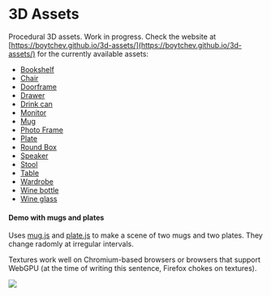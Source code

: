 # 3D Assets

Procedural 3D assets. Work in progress. Check the website at
[https://boytchev.github.io/3d-assets/](https://boytchev.github.io/3d-assets/)
for the currently available assets:

* [Bookshelf](https://boytchev.github.io/3d-assets/online/bookshelf.html)
* [Chair](https://boytchev.github.io/3d-assets/online/chair.html)
* [Doorframe](https://boytchev.github.io/3d-assets/online/doorframe.html)
* [Drawer](https://boytchev.github.io/3d-assets/online/drawer.html)
* [Drink can](https://boytchev.github.io/3d-assets/online/drink-can.html)
* [Monitor](https://boytchev.github.io/3d-assets/online/monitor.html)
* [Mug](https://boytchev.github.io/3d-assets/online/mug.html)
* [Photo Frame](https://boytchev.github.io/3d-assets/online/photo-frame.html)
* [Plate](https://boytchev.github.io/3d-assets/online/plate.html)
* [Round Box](https://boytchev.github.io/3d-assets/online/round-box.html)
* [Speaker](https://boytchev.github.io/3d-assets/online/speaker.html)
* [Stool](https://boytchev.github.io/3d-assets/online/stool.html)
* [Table](https://boytchev.github.io/3d-assets/online/table.html)
* [Wardrobe](https://boytchev.github.io/3d-assets/online/wardrobe.html)
* [Wine bottle](https://boytchev.github.io/3d-assets/online/wine-bottle.html)
* [Wine glass](https://boytchev.github.io/3d-assets/online/wine-glass.html)

#### Demo with mugs and plates

Uses [mug.js](https://boytchev.github.io/3d-assets/docs/mug.html) and
[plate.js](https://boytchev.github.io/3d-assets/docs/plate.html) to make a scene
of two mugs and two plates. They change radomly at irregular intervals.

Textures work well on Chromium-based browsers or browsers that support WebGPU
(at the time of writing this sentence, Firefox chokes on textures).

[<img src="https://boytchev.github.io/3d-assets/demos/demo-mugs.jpg">](https://boytchev.github.io/3d-assets/demos/demo-mugs.html)


